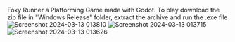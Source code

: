Foxy Runner a Platforming Game made with Godot. To play download the zip file in "Windows Release" folder, extract the archive and run the .exe file
![Screenshot 2024-03-13 013810](https://github.com/Simon-Yacoub/PlatformerGodot/assets/48601915/768c275f-ec27-48ff-b987-afb028d1d82d)
![Screenshot 2024-03-13 013715](https://github.com/Simon-Yacoub/PlatformerGodot/assets/48601915/26a28f8c-3855-49af-b36b-6a94f2a14dc1)
![Screenshot 2024-03-13 013626](https://github.com/Simon-Yacoub/PlatformerGodot/assets/48601915/278d9d3c-1d90-4b17-a9e8-ee046ad4e57c)

